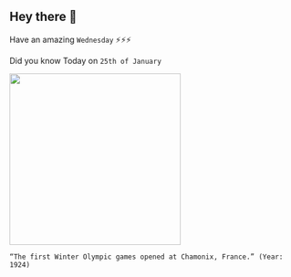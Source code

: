 ## Hey there 👋
Have an amazing `Wednesday` ⚡⚡⚡

Did you know Today on `25th of January`
 
 [<img src="https://coresites-cdn-adm.imgix.net/mpora_new/wp-content/uploads/2018/01/download-4.jpg" width="300" />](https://en.wikipedia.org/wiki/1924_Winter_Olympics) 
 ```
“The first Winter Olympic games opened at Chamonix, France.” (Year: 1924)
```
